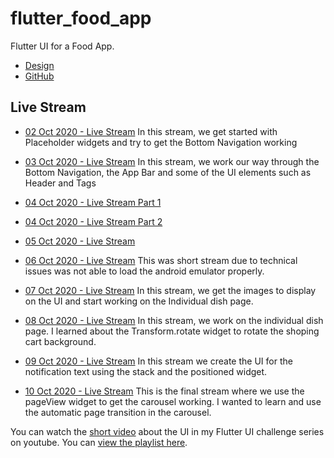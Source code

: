 # flutter_food_app

Flutter UI for a Food App.

- [Design](https://cdn.dribbble.com/users/1615584/screenshots/14132700/media/b51314060013c69de0e7563e73d38e10.jpg)
- [GitHub](https://github.com/codingbbq/flutter_food_app)

## Live Stream

- [02 Oct 2020 - Live Stream](https://youtu.be/NhzQ05id3Cg)
In this stream, we get started with Placeholder widgets and try to get the Bottom Navigation working

- [03 Oct 2020 - Live Stream](https://youtu.be/IJySXoWdC8g)
In this stream, we work our way through the Bottom Navigation, the App Bar and some of the UI elements such as Header and Tags

- [04 Oct 2020 - Live Stream Part 1](https://youtu.be/16S64QjlPyU)
- [04 Oct 2020 - Live Stream Part 2](https://youtu.be/MW6fqAzUCfQ)

- [05 Oct 2020 - Live Stream](https://youtu.be/MlnYsCdbfU8)

- [06 Oct 2020 - Live Stream](https://youtu.be/RWa0qi1oTTY)
This was short stream due to technical issues was not able to load the android emulator properly. 

- [07 Oct 2020 - Live Stream](https://youtu.be/jYKUwEtYXf4)
In this stream, we get the images to display on the UI and start working on the Individual dish page.

- [08 Oct 2020 - Live Stream](https://youtu.be/hwhOmd6j3Ho)
In this stream, we work on the individual dish page. I learned about the Transform.rotate widget to rotate the shoping cart background.

- [09 Oct 2020 - Live Stream](https://youtu.be/PUw-ocHQCcc)
In this stream we create the UI for the notification text using the stack and the positioned widget.

- [10 Oct 2020 - Live Stream](https://youtu.be/zL8UqEYLmUc)
This is the final stream where we use the pageView widget to get the carousel working. I wanted to learn and use the automatic page transition in the carousel.

You can watch the [short video](https://youtu.be/SF_GqaWJP08) about the UI in my Flutter UI challenge series on youtube. You can [view the playlist here](https://www.youtube.com/playlist?list=PLXhGtHdNMDkm4CNGIHi09_eSGgpF_CXD6).